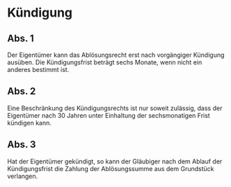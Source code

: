 # Kündigung



## Abs. 1

 Der Eigentümer kann das Ablösungsrecht erst nach vorgängiger Kündigung ausüben. Die Kündigungsfrist beträgt sechs Monate, wenn nicht ein anderes bestimmt ist.

## Abs. 2

 Eine Beschränkung des Kündigungsrechts ist nur soweit zulässig, dass der Eigentümer nach 30 Jahren unter Einhaltung der sechsmonatigen Frist kündigen kann.

## Abs. 3

 Hat der Eigentümer gekündigt, so kann der Gläubiger nach dem Ablauf der Kündigungsfrist die Zahlung der Ablösungssumme aus dem Grundstück verlangen. 

